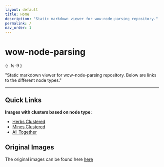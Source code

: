 ```yaml
---
layout: default
title: Home
description: "Static markdown viewer for wow-node-parsing repository."
permalink: /
nav_order: 1
---
```


# wow-node-parsing
{: .fs-9 }

"Static markdown viewer for wow-node-parsing repository. Below are links to the different node types."

---

## Quick Links
**Images with clusters based on node type:** 
*   [Herbs Clustered](Herbs)
*   [Mines Clustered](Mines)
*   [All Together](All)


## Original Images
The original images can be found here [here](https://github.com/Sillocan/wow-node-plotting/tree/main/outputs)

